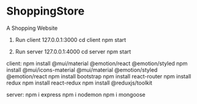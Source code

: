 # ShoppingStore

A Shopping Website

1. Run client 127.0.0.1:3000
   cd client
   npm start

2. Run server 127.0.0.1:4000
   cd server
   npm start

client:
npm install @mui/material @emotion/react @emotion/styled
npm install @mui/icons-material @mui/material @emotion/styled @emotion/react
npm install bootstrap
npm install react-router
npm install redux
npm install react-redux
npm install @reduxjs/toolkit

server:
npm i express
npm i nodemon
npm i mongoose

